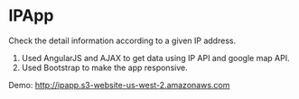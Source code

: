 # IPApp
Check the detail information according to a given IP address.

1. Used AngularJS and AJAX to get data using IP API and google map API. 
2. Used Bootstrap to make the app responsive.

Demo: http://ipapp.s3-website-us-west-2.amazonaws.com
